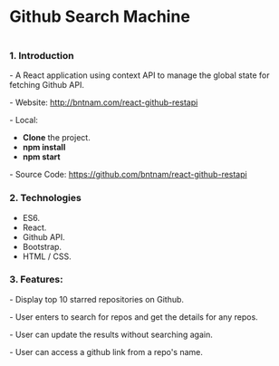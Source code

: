 <h1>Github Search Machine</h1>
<img class="img-fluid mb-5" src="https://bntnam.github.io/img/portfolio/github-search-machine.png" alt="">
<h3>1. Introduction</h3>
<p>- A React application using context API to manage the global state for fetching Github API.</p>
<p>- Website: <a href="http://bntnam.com/react-github-restapi" target="_blank">http://bntnam.com/react-github-restapi</a></p>
<p>- Local:</p>
<ul>
  <li><strong>Clone</strong> the project.</li>
  <li><strong>npm install</strong></li>
  <li><strong>npm start</strong></li>
</ul>
<p>- Source Code: <a href="https://github.com/bntnam/react-github-restapi" target="_blank">https://github.com/bntnam/react-github-restapi</a></p>
<h3>2. Technologies</h3>
<ul>
  <li>ES6.</li>
  <li>React.</li>
  <li>Github API.</li>
  <li>Bootstrap.</li>
  <li>HTML / CSS.</li>
</ul>
<h3>3. Features:</h3>
<p>- Display top 10 starred repositories on Github.</p>
<p>- User enters to search for repos and get the details for any repos.</p>
<p>- User can update the results without searching again.</p>
<p>- User can access a github link from a repo's name.</p>
